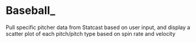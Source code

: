# Baseball_

Pull specific pitcher data from Statcast based on user input, and display a scatter plot of each pitch/pitch type based on spin rate and velocity
